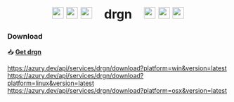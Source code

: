 <h1 align="center">
  <img src="https://cdn.jsdelivr.net/npm/@azury/cdn/dist/fc2dc43e8c49fa16.svg" width="26px" />
  <img src="https://cdn.jsdelivr.net/npm/@azury/cdn/dist/fc2dc43e8c49fa16.svg" width="26px" />
  <img src="https://cdn.jsdelivr.net/npm/@azury/cdn/dist/fc2dc43e8c49fa16.svg" width="26px" />
  ⠀drgn⠀
  <img src="https://cdn.jsdelivr.net/npm/@azury/cdn/dist/fc2dc43e8c49fa16.svg" width="26px" />
  <img src="https://cdn.jsdelivr.net/npm/@azury/cdn/dist/fc2dc43e8c49fa16.svg" width="26px" />
  <img src="https://cdn.jsdelivr.net/npm/@azury/cdn/dist/fc2dc43e8c49fa16.svg" width="26px" />
</h1>

### Download

📥 [**Get drgn**](https://drgnjs.com)

https://azury.dev/api/services/drgn/download?platform=win&version=latest  
https://azury.dev/api/services/drgn/download?platform=linux&version=latest  
https://azury.dev/api/services/drgn/download?platform=osx&version=latest
